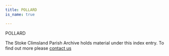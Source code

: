 ```yaml
---
title: POLLARD
is_name: true

---
```


POLLARD


The Stoke Climsland Parish Archive holds material under this index entry. To find out more please [contact us](/contact/)
